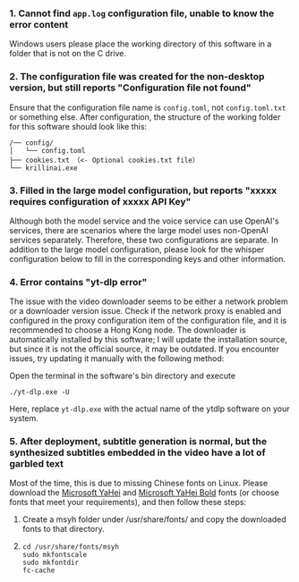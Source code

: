 ### 1. Cannot find `app.log` configuration file, unable to know the error content
Windows users please place the working directory of this software in a folder that is not on the C drive.

### 2. The configuration file was created for the non-desktop version, but still reports "Configuration file not found"
Ensure that the configuration file name is `config.toml`, not `config.toml.txt` or something else. After configuration, the structure of the working folder for this software should look like this:
```
/── config/
│   └── config.toml
├── cookies.txt （<- Optional cookies.txt file）
└── krillinai.exe
```

### 3. Filled in the large model configuration, but reports "xxxxx requires configuration of xxxxx API Key"
Although both the model service and the voice service can use OpenAI's services, there are scenarios where the large model uses non-OpenAI services separately. Therefore, these two configurations are separate. In addition to the large model configuration, please look for the whisper configuration below to fill in the corresponding keys and other information.

### 4. Error contains "yt-dlp error"
The issue with the video downloader seems to be either a network problem or a downloader version issue. Check if the network proxy is enabled and configured in the proxy configuration item of the configuration file, and it is recommended to choose a Hong Kong node. The downloader is automatically installed by this software; I will update the installation source, but since it is not the official source, it may be outdated. If you encounter issues, try updating it manually with the following method:

Open the terminal in the software's bin directory and execute
```
./yt-dlp.exe -U
```
Here, replace `yt-dlp.exe` with the actual name of the ytdlp software on your system.

### 5. After deployment, subtitle generation is normal, but the synthesized subtitles embedded in the video have a lot of garbled text
Most of the time, this is due to missing Chinese fonts on Linux. Please download the [Microsoft YaHei](https://modelscope.cn/models/Maranello/KrillinAI_dependency_cn/resolve/master/%E5%AD%97%E4%BD%93/msyh.ttc) and [Microsoft YaHei Bold](https://modelscope.cn/models/Maranello/KrillinAI_dependency_cn/resolve/master/%E5%AD%97%E4%BD%93/msyhbd.ttc) fonts (or choose fonts that meet your requirements), and then follow these steps:
1. Create a msyh folder under /usr/share/fonts/ and copy the downloaded fonts to that directory.
2. 
    ```
    cd /usr/share/fonts/msyh
    sudo mkfontscale
    sudo mkfontdir
    fc-cache
    ```